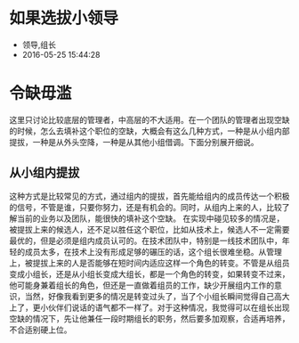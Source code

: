 # 如果选拔小领导
- 领导,组长
- 2016-05-25 15:44:28

# 令缺毋滥

这里只讨论比较底层的管理者，中高层的不大适用。在一个团队的管理者出现空缺的时候，怎么去填补这个职位的空缺，大概会有这么几种方式，一种是从小组内部提拔，一种是从外头空降，一种是从其他小组借调。下面分别展开细说。

## 从小组内提拔

这种方式是比较常见的方式，通过组内的提拔，首先能给组内的成员传达一个积极的信号，不管是谁，只要你努力，还是有机会的。同时，从组内上来的人，比较了解当前的业务以及团队，能很快的填补这个空缺。
在实现中碰见较多的情况是，被提拔上来的候选人，还不足以胜任这个职位，比如从技术上，候选人不一定需要最优的，但是必须是组内成员认可的。在技术团队中，特别是一线技术团队中，年轻的成员太多，在技术上没有形成足够的碾压的话，这个组长很难坐稳。从管理上，被提拔上来的人是否能够在短时间内适应这样一个角色的转变。不管是从组员变成小组长，还是从小组长变成大组长，都是一个角色的转变，如果转变不过来，他可能身兼着组长的角色，但还是一直做着组员的工作，缺少开展组内工作的意识，当然，好像我看到更多的情况是转变过头了，当了个小组长瞬间觉得自己高大上了，更小伙伴们说话的语气都不一样了。对于这种情况，我觉得可以在组长出现空缺的情况下，先让他兼任一段时期组长的职务，然后要多加观察，合适再培养，不合适别硬上位。
